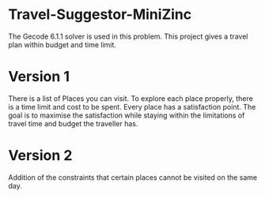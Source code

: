 # Travel-Suggestor-MiniZinc
The Gecode 6.1.1 solver is used in this problem. This project gives a travel plan within budget and time limit.

# Version 1
There is a list of Places you can visit. To explore each place properly, there is a time limit and cost to be spent. Every place has a satisfaction point. The goal is to maximise the satisfaction while staying within the limitations of travel time and budget the traveller has.

# Version 2
Addition of the constraints that certain places cannot be visited on the same day.
